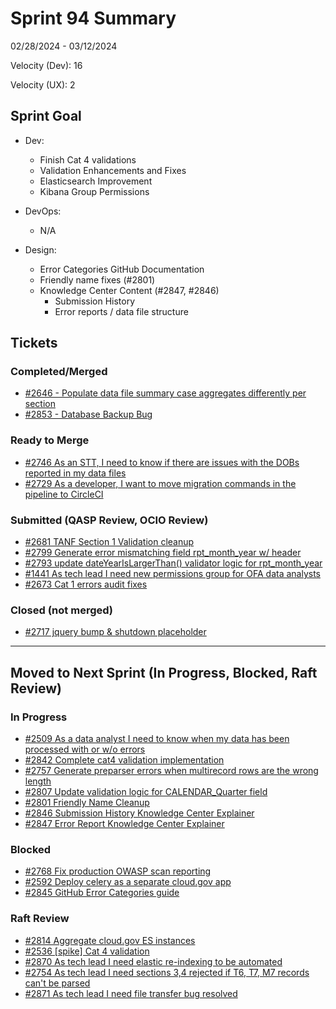 # Sprint 94 Summary

02/28/2024 - 03/12/2024

Velocity (Dev): 16

Velocity (UX): 2

## Sprint Goal
* Dev:
    * Finish Cat 4 validations
    * Validation Enhancements and Fixes
    * Elasticsearch Improvement
    * Kibana Group Permissions

* DevOps:
    * N/A

* Design: 
    * Error Categories GitHub Documentation
    * Friendly name fixes (#2801)
    * Knowledge Center Content (#2847, #2846)
        * Submission History
        * Error reports / data file structure
   


## Tickets
### Completed/Merged
* [#2646 - Populate data file summary case aggregates differently per section](https://app.zenhub.com/workspaces/sprint-board-5f18ab06dfd91c000f7e682e/issues/gh/raft-tech/tanf-app/2646)
* [#2853 - Database Backup Bug](https://github.com/raft-tech/TANF-app/pull/2853)

### Ready to Merge
* [#2746 As an STT, I need to know if there are issues with the DOBs reported in my data files](https://app.zenhub.com/workspaces/sprint-board-5f18ab06dfd91c000f7e682e/issues/gh/raft-tech/tanf-app/2746)
* [#2729 As a developer, I want to move migration commands in the pipeline to CircleCI](https://app.zenhub.com/workspaces/sprint-board-5f18ab06dfd91c000f7e682e/issues/gh/raft-tech/tanf-app/2729)






### Submitted (QASP Review, OCIO Review)
* [#2681 TANF Section 1 Validation cleanup](https://github.com/raft-tech/TANF-app/issues/2681)
* [#2799 Generate error mismatching field rpt_month_year w/ header](https://app.zenhub.com/workspaces/sprint-board-5f18ab06dfd91c000f7e682e/issues/gh/raft-tech/tanf-app/2799)
* [#2793 update dateYearIsLargerThan() validator logic for rpt_month_year](https://github.com/raft-tech/TANF-app/issues/2793)
* [#1441 As tech lead I need new permissions group for OFA data analysts](https://app.zenhub.com/workspaces/sprint-board-5f18ab06dfd91c000f7e682e/issues/gh/raft-tech/tanf-app/1441)
* [#2673 Cat 1 errors audit fixes](https://app.zenhub.com/workspaces/sprint-board-5f18ab06dfd91c000f7e682e/issues/gh/raft-tech/tanf-app/2673)




### Closed (not merged)
* [#2717 jquery bump & shutdown placeholder](https://app.zenhub.com/workspaces/sprint-board-5f18ab06dfd91c000f7e682e/issues/gh/raft-tech/tanf-app/2717)


---

## Moved to Next Sprint (In Progress, Blocked, Raft Review)
### In Progress
* [#2509 As a data analyst I need to know when my data has been processed with or w/o errors](https://github.com/raft-tech/TANF-app/issues/2509)
* [#2842 Complete cat4 validation implementation](https://github.com/raft-tech/TANF-app/issues/2842)
* [#2757 Generate preparser errors when multirecord rows are the wrong length](https://github.com/raft-tech/TANF-app/issues/2757)
* [#2807 Update validation logic for CALENDAR_Quarter field](https://app.zenhub.com/workspaces/sprint-board-5f18ab06dfd91c000f7e682e/issues/gh/raft-tech/tanf-app/2807)
* [#2801 Friendly Name Cleanup](https://app.zenhub.com/workspaces/sprint-board-5f18ab06dfd91c000f7e682e/issues/gh/raft-tech/tanf-app/2801)
* [#2846 Submission History Knowledge Center Explainer](https://app.zenhub.com/workspaces/sprint-board-5f18ab06dfd91c000f7e682e/issues/gh/raft-tech/tanf-app/2846)
* [#2847 Error Report Knowledge Center Explainer](https://app.zenhub.com/workspaces/sprint-board-5f18ab06dfd91c000f7e682e/issues/gh/raft-tech/tanf-app/2847)



### Blocked
* [#2768 Fix production OWASP scan reporting](https://app.zenhub.com/workspaces/sprint-board-5f18ab06dfd91c000f7e682e/issues/gh/raft-tech/tanf-app/2768)
* [#2592 Deploy celery as a separate cloud.gov app](https://app.zenhub.com/workspaces/sprint-board-5f18ab06dfd91c000f7e682e/issues/gh/raft-tech/tanf-app/2592)
* [#2845 GitHub Error Categories guide](https://app.zenhub.com/workspaces/sprint-board-5f18ab06dfd91c000f7e682e/issues/gh/raft-tech/tanf-app/2845)

### Raft Review
* [#2814 Aggregate cloud.gov ES instances](https://github.com/raft-tech/TANF-app/issues/2814)
* [#2536 [spike] Cat 4 validation](https://app.zenhub.com/workspaces/sprint-board-5f18ab06dfd91c000f7e682e/issues/gh/raft-tech/tanf-app/2536)
* [#2870 As tech lead I need elastic re-indexing to be automated](https://app.zenhub.com/workspaces/sprint-board-5f18ab06dfd91c000f7e682e/issues/gh/raft-tech/tanf-app/2870)
* [#2754 As tech lead I need sections 3,4 rejected if T6, T7, M7 records can't be parsed](https://app.zenhub.com/workspaces/sprint-board-5f18ab06dfd91c000f7e682e/issues/gh/raft-tech/tanf-app/2754)
* [#2871 As tech lead I need file transfer bug resolved](https://app.zenhub.com/workspaces/sprint-board-5f18ab06dfd91c000f7e682e/issues/gh/raft-tech/tanf-app/2871)
